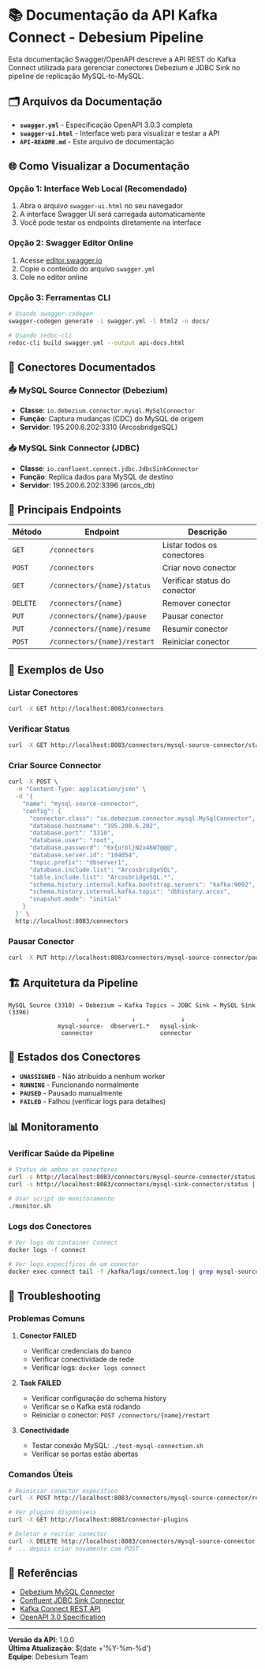 # 📚 Documentação da API Kafka Connect - Debesium Pipeline

Esta documentação Swagger/OpenAPI descreve a API REST do Kafka Connect utilizada para gerenciar conectores Debezium e JDBC Sink no pipeline de replicação MySQL-to-MySQL.

## 🗂️ Arquivos da Documentação

- **`swagger.yml`** - Especificação OpenAPI 3.0.3 completa
- **`swagger-ui.html`** - Interface web para visualizar e testar a API
- **`API-README.md`** - Este arquivo de documentação

## 🌐 Como Visualizar a Documentação

### Opção 1: Interface Web Local (Recomendado)
1. Abra o arquivo `swagger-ui.html` no seu navegador
2. A interface Swagger UI será carregada automaticamente
3. Você pode testar os endpoints diretamente na interface

### Opção 2: Swagger Editor Online
1. Acesse [editor.swagger.io](https://editor.swagger.io)
2. Copie o conteúdo do arquivo `swagger.yml`
3. Cole no editor online

### Opção 3: Ferramentas CLI
```bash
# Usando swagger-codegen
swagger-codegen generate -i swagger.yml -l html2 -o docs/

# Usando redoc-cli
redoc-cli build swagger.yml --output api-docs.html
```

## 🔌 Conectores Documentados

### 📤 MySQL Source Connector (Debezium)
- **Classe**: `io.debezium.connector.mysql.MySqlConnector`
- **Função**: Captura mudanças (CDC) do MySQL de origem
- **Servidor**: 195.200.6.202:3310 (ArcosbridgeSQL)

### 📥 MySQL Sink Connector (JDBC)
- **Classe**: `io.confluent.connect.jdbc.JdbcSinkConnector`
- **Função**: Replica dados para MySQL de destino
- **Servidor**: 195.200.6.202:3396 (arcos_db)

## 🎯 Principais Endpoints

| Método | Endpoint | Descrição |
|--------|----------|-----------|
| `GET` | `/connectors` | Listar todos os conectores |
| `POST` | `/connectors` | Criar novo conector |
| `GET` | `/connectors/{name}/status` | Verificar status do conector |
| `DELETE` | `/connectors/{name}` | Remover conector |
| `PUT` | `/connectors/{name}/pause` | Pausar conector |
| `PUT` | `/connectors/{name}/resume` | Resumir conector |
| `POST` | `/connectors/{name}/restart` | Reiniciar conector |

## 🧪 Exemplos de Uso

### Listar Conectores
```bash
curl -X GET http://localhost:8083/connectors
```

### Verificar Status
```bash
curl -X GET http://localhost:8083/connectors/mysql-source-connector/status
```

### Criar Source Connector
```bash
curl -X POST \
  -H "Content-Type: application/json" \
  -d '{
    "name": "mysql-source-connector",
    "config": {
      "connector.class": "io.debezium.connector.mysql.MySqlConnector",
      "database.hostname": "195.200.6.202",
      "database.port": "3310",
      "database.user": "root",
      "database.password": "6x{u!bl}N2x46W7@@@",
      "database.server.id": "184054",
      "topic.prefix": "dbserver1",
      "database.include.list": "ArcosbridgeSQL",
      "table.include.list": "ArcosbridgeSQL.*",
      "schema.history.internal.kafka.bootstrap.servers": "kafka:9092",
      "schema.history.internal.kafka.topic": "dbhistory.arcos",
      "snapshot.mode": "initial"
    }
  }' \
  http://localhost:8083/connectors
```

### Pausar Conector
```bash
curl -X PUT http://localhost:8083/connectors/mysql-source-connector/pause
```

## 🏗️ Arquitetura da Pipeline

```
MySQL Source (3310) → Debezium → Kafka Topics → JDBC Sink → MySQL Sink (3396)
                      ↓            ↓             ↓
              mysql-source-  dbserver1.*   mysql-sink-
               connector                   connector
```

## 🔧 Estados dos Conectores

- **`UNASSIGNED`** - Não atribuído a nenhum worker
- **`RUNNING`** - Funcionando normalmente
- **`PAUSED`** - Pausado manualmente
- **`FAILED`** - Falhou (verificar logs para detalhes)

## 📊 Monitoramento

### Verificar Saúde da Pipeline
```bash
# Status de ambos os conectores
curl -s http://localhost:8083/connectors/mysql-source-connector/status | jq .
curl -s http://localhost:8083/connectors/mysql-sink-connector/status | jq .

# Usar script de monitoramento
./monitor.sh
```

### Logs dos Conectores
```bash
# Ver logs do container Connect
docker logs -f connect

# Ver logs específicos de um conector
docker exec connect tail -f /kafka/logs/connect.log | grep mysql-source-connector
```

## 🚨 Troubleshooting

### Problemas Comuns

1. **Conector FAILED**
   - Verificar credenciais do banco
   - Verificar conectividade de rede
   - Verificar logs: `docker logs connect`

2. **Task FAILED**
   - Verificar configuração do schema history
   - Verificar se o Kafka está rodando
   - Reiniciar o conector: `POST /connectors/{name}/restart`

3. **Conectividade**
   - Testar conexão MySQL: `./test-mysql-connection.sh`
   - Verificar se portas estão abertas

### Comandos Úteis
```bash
# Reiniciar conector específico
curl -X POST http://localhost:8083/connectors/mysql-source-connector/restart

# Ver plugins disponíveis
curl -X GET http://localhost:8083/connector-plugins

# Deletar e recriar conector
curl -X DELETE http://localhost:8083/connectors/mysql-source-connector
# ... depois criar novamente com POST
```

## 📖 Referências

- [Debezium MySQL Connector](https://debezium.io/documentation/reference/connectors/mysql.html)
- [Confluent JDBC Sink Connector](https://docs.confluent.io/kafka-connect-jdbc/current/sink-connector/index.html)
- [Kafka Connect REST API](https://docs.confluent.io/platform/current/connect/references/restapi.html)
- [OpenAPI 3.0 Specification](https://swagger.io/specification/)

---

**Versão da API**: 1.0.0  
**Última Atualização**: $(date +'%Y-%m-%d')  
**Equipe**: Debesium Team 